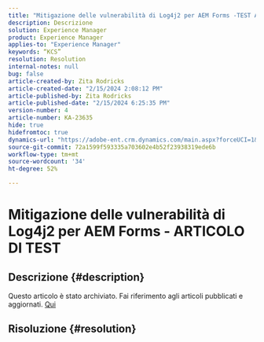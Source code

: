 ```yaml
---
title: "Mitigazione delle vulnerabilità di Log4j2 per AEM Forms -TEST ARTICLE"
description: Descrizione
solution: Experience Manager
product: Experience Manager
applies-to: "Experience Manager"
keywords: “KCS”
resolution: Resolution
internal-notes: null
bug: false
article-created-by: Zita Rodricks
article-created-date: "2/15/2024 2:08:12 PM"
article-published-by: Zita Rodricks
article-published-date: "2/15/2024 6:25:35 PM"
version-number: 4
article-number: KA-23635
hide: true
hidefromtoc: true
dynamics-url: "https://adobe-ent.crm.dynamics.com/main.aspx?forceUCI=1&pagetype=entityrecord&etn=knowledgearticle&id=2aaf3fa6-0bcc-ee11-9079-6045bd0063aa"
source-git-commit: 72a1599f593335a703602e4b52f23938319ede6b
workflow-type: tm+mt
source-wordcount: '34'
ht-degree: 52%

---
```


# Mitigazione delle vulnerabilità di Log4j2 per AEM Forms - ARTICOLO DI TEST

## Descrizione {#description}

Questo articolo è stato archiviato. Fai riferimento agli articoli pubblicati e aggiornati. [Qui](https://experienceleague.adobe.com/search.html?lang=it#sort=relevancy)

## Risoluzione {#resolution}

